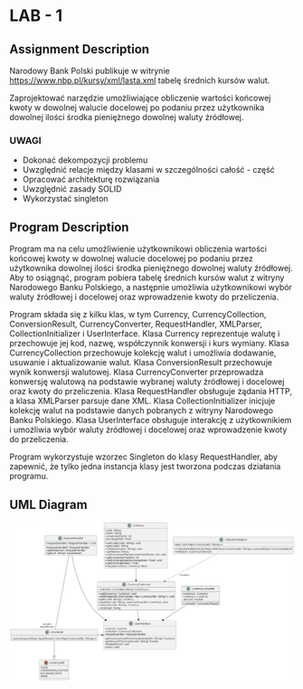 # LAB - 1

## Assignment Description

Narodowy Bank Polski publikuje w witrynie https://www.nbp.pl/kursy/xml/lasta.xml tabelę średnich kursów walut.

Zaprojektować narzędzie umożliwiające obliczenie wartości końcowej kwoty w dowolnej walucie docelowej po podaniu przez użytkownika dowolnej ilości środka pieniężnego dowolnej waluty źródłowej.

### UWAGI

+ Dokonać dekompozycji problemu
+ Uwzględnić relacje między klasami w szczególności całość - część
+ Opracować architekturę rozwiązania
+ Uwzględnić zasady SOLID
+ Wykorzystać singleton

## Program Description

Program ma na celu umożliwienie użytkownikowi obliczenia wartości końcowej kwoty w dowolnej walucie docelowej po podaniu przez użytkownika dowolnej ilości środka pieniężnego dowolnej waluty źródłowej. Aby to osiągnąć, program pobiera tabelę średnich kursów walut z witryny Narodowego Banku Polskiego, a następnie umożliwia użytkownikowi wybór waluty źródłowej i docelowej oraz wprowadzenie kwoty do przeliczenia.

Program składa się z kilku klas, w tym Currency, CurrencyCollection, ConversionResult, CurrencyConverter, RequestHandler, XMLParser, CollectionInitializer i UserInterface. Klasa Currency reprezentuje walutę i przechowuje jej kod, nazwę, współczynnik konwersji i kurs wymiany. Klasa CurrencyCollection przechowuje kolekcję walut i umożliwia dodawanie, usuwanie i aktualizowanie walut. Klasa ConversionResult przechowuje wynik konwersji walutowej. Klasa CurrencyConverter przeprowadza konwersję walutową na podstawie wybranej waluty źródłowej i docelowej oraz kwoty do przeliczenia. Klasa RequestHandler obsługuje żądania HTTP, a klasa XMLParser parsuje dane XML. Klasa CollectionInitializer inicjuje kolekcję walut na podstawie danych pobranych z witryny Narodowego Banku Polskiego. Klasa UserInterface obsługuje interakcję z użytkownikiem i umożliwia wybór waluty źródłowej i docelowej oraz wprowadzenie kwoty do przeliczenia. 

Program wykorzystuje wzorzec Singleton do klasy RequestHandler, aby zapewnić, że tylko jedna instancja klasy jest tworzona podczas działania programu.

## UML Diagram

![uml diagram](./lab-1.png)